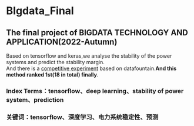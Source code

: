 # BIgdata_Final  
## The final project of BIGDATA TECHNOLOGY AND APPLICATION(2022-Autumn)  
Based on tensorflow and keras,we analyse the stability of the power systems and predict the stability margin.  
And there is a [competitive experiment](https://www.datafountain.cn/competitions/616) based on datafountain.**And this method ranked 1st(18 in total) finally**.  
  
  
### Index Terms：tensorflow、deep learning、stability of power system、prediction  
### 关键词：tensorflow、深度学习、电力系统稳定性、预测
